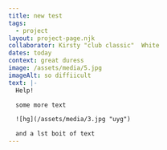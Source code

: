 ```yaml
---
title: new test
tags:
  - project
layout: project-page.njk
collaborator: Kirsty "club classic"  White
dates: today
context: great duress
image: /assets/media/5.jpg
imageAlt: so diffiicult
text: |-
  Help!

  some more text

  ![hg](/assets/media/3.jpg "uyg")

  and a lst boit of text
---
```

